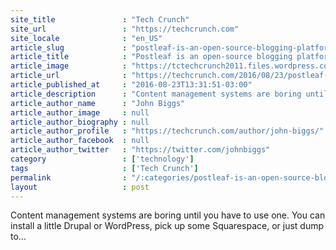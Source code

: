 ```yaml
---
site_title               : "Tech Crunch"
site_url                 : "https://techcrunch.com"
site_locale              : "en_US"
article_slug             : "postleaf-is-an-open-source-blogging-platform-for-the-design-conscious"
article_title            : "Postleaf is an open-source blogging platform for the design-conscious"
article_image            : "https://tctechcrunch2011.files.wordpress.com/2016/08/screen-shot-2016-08-23-at-4-21-53-pm.png?w=764&h=400&crop=1"
article_url              : "https://techcrunch.com/2016/08/23/postleaf-is-a-open-source-blogging-platform-for-the-design-conscious/"
article_published_at     : "2016-08-23T13:31:51-03:00"
article_description      : "Content management systems are boring until you have to use one. You can install a little Drupal or WordPress, pick up some Squarespace, or just dump to..."
article_author_name      : "John Biggs"
article_author_image     : null
article_author_biography : null
article_author_profile   : "https://techcrunch.com/author/john-biggs/"
article_author_facebook  : null
article_author_twitter   : "https://twitter.com/johnbiggs"
category                 : ['technology']
tags                     : ['Tech Crunch']
permalink                : "/:categories/postleaf-is-an-open-source-blogging-platform-for-the-design-conscious/"
layout                   : post
---
```


Content management systems are boring until you have to use one. You can install a little Drupal or WordPress, pick up some Squarespace, or just dump to...
